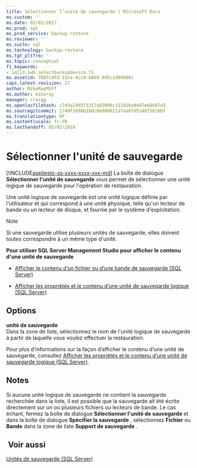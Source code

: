 ```yaml
---
title: Sélectionner l’unité de sauvegarde | Microsoft Docs
ms.custom: ''
ms.date: 03/01/2017
ms.prod: sql
ms.prod_service: backup-restore
ms.reviewer: ''
ms.suite: sql
ms.technology: backup-restore
ms.tgt_pltfrm: ''
ms.topic: conceptual
f1_keywords:
- sql13.swb.selectbackupdevice.f1
ms.assetid: 7887c9fd-15ce-4cc8-b069-845c1d09088c
caps.latest.revision: 27
author: MikeRayMSFT
ms.author: mikeray
manager: craigg
ms.openlocfilehash: c743a249373317a83096c311916a94d7e68607d3
ms.sourcegitcommit: 1740f3090b168c0e809611a7aa6fd514075616bf
ms.translationtype: HT
ms.contentlocale: fr-FR
ms.lasthandoff: 05/03/2018
---
```

# <a name="select-backup-device"></a>Sélectionner l'unité de sauvegarde
[!INCLUDE[appliesto-ss-xxxx-xxxx-xxx-md](../../includes/appliesto-ss-xxxx-xxxx-xxx-md.md)]
  La boîte de dialogue **Sélectionner l'unité de sauvegarde** vous permet de sélectionner une unité logique de sauvegarde pour l'opération de restauration.  
  
 Une unité logique de sauvegarde est une unité logique définie par l'utilisateur et qui correspond à une unité physique, telle qu'un lecteur de bande ou un lecteur de disque, et fournie par le système d'exploitation.  
  
> [!NOTE]  
>  Si une sauvegarde utilise plusieurs unités de sauvegarde, elles doivent toutes correspondre à un même type d'unité.  
  
 **Pour utiliser SQL Server Management Studio pour afficher le contenu d'une unité de sauvegarde**  
  
-   [Afficher le contenu d’un fichier ou d’une bande de sauvegarde &#40;SQL Server&#41;](../../relational-databases/backup-restore/view-the-contents-of-a-backup-tape-or-file-sql-server.md)  
  
-   [Afficher les propriétés et le contenu d’une unité de sauvegarde logique &#40;SQL Server&#41;](../../relational-databases/backup-restore/view-the-properties-and-contents-of-a-logical-backup-device-sql-server.md)  
  
## <a name="options"></a>Options  
 **unité de sauvegarde**  
 Dans la zone de liste, sélectionnez le nom de l'unité logique de sauvegarde à partir de laquelle vous voulez effectuer la restauration.  
  
 Pour plus d’informations sur la façon d’afficher le contenu d’une unité de sauvegarde, consultez [Afficher les propriétés et le contenu d’une unité de sauvegarde logique &#40;SQL Server&#41;](../../relational-databases/backup-restore/view-the-properties-and-contents-of-a-logical-backup-device-sql-server.md).  
  
## <a name="remarks"></a>Notes   
 Si aucune unité logique de sauvegarde ne contient la sauvegarde recherchée dans la liste, il est possible que la sauvegarde ait été écrite directement sur un ou plusieurs fichiers ou lecteurs de bande. Le cas échant, fermez la boîte de dialogue **Sélectionner l'unité de sauvegarde** et dans la boîte de dialogue **Spécifier la sauvegarde** , sélectionnez **Fichier** ou **Bande** dans la zone de liste **Support de sauvegarde** .  
  
## <a name="see-also"></a> Voir aussi  
 [Unités de sauvegarde &#40;SQL Server&#41;](../../relational-databases/backup-restore/backup-devices-sql-server.md)  
  
  
